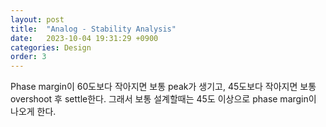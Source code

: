 ```yaml
---
layout: post
title:  "Analog - Stability Analysis"
date:   2023-10-04 19:31:29 +0900
categories: Design
order: 3
---
```


Phase margin이 60도보다 작아지면 보통 peak가 생기고, 45도보다 작아지면 보통 overshoot 후 settle한다.
그래서 보통 설계할때는 45도 이상으로 phase margin이 나오게 한다.